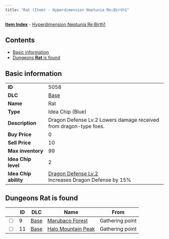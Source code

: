 ```yaml
---
title: "Rat (Item) - Hyperdimension Neptunia Re;Birth1"
---
```


[**Item Index**](/neptunia/rb1/item/index.html) - [Hyperdimension Neptunia Re;Birth1](/neptunia/rb1)

## Contents

- [Basic information](#basic-information)
- [Dungeons **Rat** is found](#dungeons-rat-is-found)

## Basic information

|   |   |
| -- | -- |
| **ID** | 5058 |
| **DLC** | [Base](/neptunia/rb1/dlc/1-base.html) |
| **Name** | Rat |
| **Type** | Idea Chip (Blue) |
| **Description** | Dragon Defense Lv.2 Lowers damage received from dragon-type foes. |
| **Buy Price** | 0 |
| **Sell Price** | 10 |
| **Max inventory** | 99 |
| **Idea Chip level** | 2 |
| **Idea Chip ability** | [Dragon Defense Lv.2](/neptunia/rb1/avatar/1-9557-dragon-defense-lv-2.html)<br />Increases Dragon Defense by 15% |


## Dungeons **Rat** is found

|    | ID | DLC | Name | From |
| -- | -- | --- | ---- | ---- |
| <input type="checkbox" id="rb1-dungeon-1-9" class="trackbox" /> | 9 | [Base](/neptunia/rb1/dlc/1-base.html) | [Marubaco Forest](/neptunia/rb1/dungeon/1-9-marubaco-forest.html) | Gathering point |
| <input type="checkbox" id="rb1-dungeon-1-11" class="trackbox" /> | 11 | [Base](/neptunia/rb1/dlc/1-base.html) | [Halo Mountain Peak](/neptunia/rb1/dungeon/1-11-halo-mountain-peak.html) | Gathering point |
